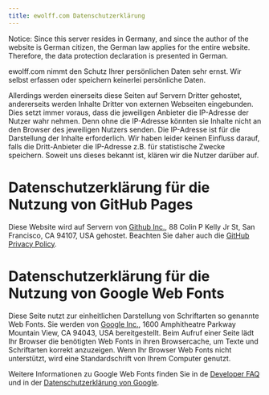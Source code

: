 ```yaml
---
title: ewolff.com Datenschutzerklärung
---
```


Notice: Since this server resides in Germany, and since the author of
the website is German citizen, the German law applies for the entire
website. Therefore, the data protection declaration is presented in German.

ewolff.com nimmt den Schutz Ihrer persönlichen Daten sehr ernst. Wir
selbst erfassen oder speichern keinerlei persönliche Daten.

Allerdings werden einerseits diese Seiten auf Servern Dritter
gehostet, andererseits werden Inhalte Dritter von externen Webseiten
eingebunden. Dies setzt immer voraus, dass die jeweiligen Anbieter die
IP-Adresse der Nutzer wahr nehmen. Denn ohne die IP-Adresse könnten
sie Inhalte nicht an den Browser des jeweiligen Nutzers senden. Die
IP-Adresse ist für die Darstellung der Inhalte erforderlich. Wir haben
leider keinen Einfluss darauf, falls die Dritt-Anbieter die IP-Adresse
z.B. für statistische Zwecke speichern. Soweit uns dieses bekannt ist,
klären wir die Nutzer darüber auf.

# Datenschutzerklärung für die Nutzung von GitHub Pages

Diese Website wird auf Servern von
[Github Inc.](https://www.github.com/), 88 Colin P Kelly Jr St, San
Francisco, CA 94107, USA gehostet. Beachten Sie daher auch die
[GitHub Privacy Policy](https://help.github.com/articles/github-privacy-statement/).

# Datenschutzerklärung für die Nutzung von Google Web Fonts

Diese Seite nutzt zur einheitlichen Darstellung von Schriftarten so
genannte Web Fonts. Sie werden von [Google Inc.](https://google.com/),
1600 Amphitheatre Parkway Mountain View, CA 94043, USA bereitgestellt.
Beim Aufruf einer Seite lädt Ihr Browser die benötigten Web Fonts in
ihren Browsercache, um Texte und Schriftarten korrekt anzuzeigen. Wenn
Ihr Browser Web Fonts nicht unterstützt, wird eine Standardschrift von
Ihrem Computer genutzt.

Weitere Informationen zu Google Web Fonts finden Sie in de
[Developer FAQ](https://developers.google.com/fonts/faq) und in der
[Datenschutzerklärung von Google](https://developers.google.com/fonts/faq).
